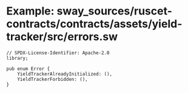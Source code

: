 # Example: sway_sources/ruscet-contracts/contracts/assets/yield-tracker/src/errors.sw

```sway
// SPDX-License-Identifier: Apache-2.0
library;

pub enum Error {
    YieldTrackerAlreadyInitialized: (),
    YieldTrackerForbidden: (),
}
```
